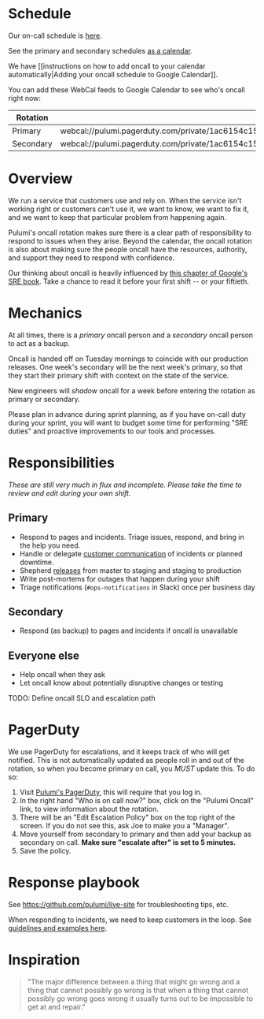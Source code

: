 # Schedule

Our on-call schedule is [here](https://docs.google.com/spreadsheets/d/1EOZTw_HfXb37oiX9_I765H1eKJE7HAxVZgQJ8VbGACg/edit#gid=0).

See the primary and secondary schedules [as a calendar](https://calendar.google.com/calendar/embed?title=Pulumi%20Oncall&amp;height=600&amp;wkst=1&amp;bgcolor=%23FFFFFF&amp;src=au6qoa0bsoe3ctaq41qrm8nbbug02jak%40import.calendar.google.com&amp;color=%232F6309&amp;src=ppbjs9685famnbe0mcb2pvic91aq8ad4%40import.calendar.google.com&amp;color=%235F6B02&amp;ctz=America%2FLos_Angeles).

We have [[instructions on how to add oncall to your calendar automatically|Adding your oncall schedule to Google Calendar]].

You can add these WebCal feeds to Google Calendar to see who's oncall right now:

| Rotation | WebCal feed |
| --- | --- |
| Primary | webcal://pulumi.pagerduty.com/private/1ac6154c1561df2337fde2dec1f8660d396ba4dca9690606573ee2ad91661761/feed/PDW8FBN |
| Secondary | webcal://pulumi.pagerduty.com/private/1ac6154c1561df2337fde2dec1f8660d396ba4dca9690606573ee2ad91661761/feed/PKO4HT1 |

# Overview

We run a service that customers use and rely on.  When the service isn't working right or customers can't use it, we want to know, we want to fix it, and we want to keep that particular problem from happening again.

Pulumi's oncall rotation makes sure there is a clear path of responsibility to respond to issues when they arise.  Beyond the calendar, the oncall rotation is also about making sure the people oncall have the resources, authority, and support they need to respond with confidence.

Our thinking about oncall is heavily influenced by [this chapter of Google's SRE book](https://landing.google.com/sre/book/chapters/being-on-call.html). Take a chance to read it before your first shift -- or your fiftieth.

# Mechanics

At all times, there is a *primary* oncall person and a *secondary* oncall person to act as a backup.

Oncall is handed off on Tuesday mornings to coincide with our production releases.  One week's secondary will be the next week's primary, so that they start their primary shift with context on the state of the service.

New engineers will *shadow* oncall for a week before entering the rotation as primary or secondary. 

Please plan in advance during sprint planning, as if you have on-call duty during your sprint, you will want to budget some time for performing "SRE duties" and proactive improvements to our tools and processes.

# Responsibilities

_These are still very much in flux and incomplete. Please take the time to review and edit during your own shift._

## Primary

* Respond to pages and incidents. Triage issues, respond, and bring in the help you need.
* Handle or delegate [customer communication](https://github.com/pulumi/home/wiki/Customer-communications-during-an-incident) of incidents or planned downtime.
* Shepherd [releases](https://github.com/pulumi/home/wiki/Weekly-release-process) from master to staging and staging to production
* Write post-mortems for outages that happen during your shift
* Triage notifications (`#ops-notifications` in Slack) once per business day

## Secondary

* Respond (as backup) to pages and incidents if oncall is unavailable

## Everyone else

* Help oncall when they ask
* Let oncall know about potentially disruptive changes or testing

TODO: Define oncall SLO and escalation path

# PagerDuty

We use PagerDuty for escalations, and it keeps track of who will get notified. This is not automatically updated as people roll in and out of the rotation, so when you become primary on call, you *MUST* update this. To do so:

1. Visit [Pulumi's PagerDuty](https://pulumi.pagerduty.com/incidents), this will require that you log in.
2. In the right hand "Who is on call now?" box, click on the "Pulumi Oncall" link, to view information about the rotation.
3. There will be an "Edit Escalation Policy" box on the top right of the screen. If you do not see this, ask Joe to make you a "Manager".
4. Move yourself from secondary to primary and then add your backup as secondary on call. **Make sure "escalate after" is set to 5 minutes.**
5. Save the policy.

# Response playbook

See https://github.com/pulumi/live-site for troubleshooting tips, etc.

When responding to incidents, we need to keep customers in the loop. See [guidelines and examples here](https://github.com/pulumi/home/wiki/Customer-communications-during-an-incident).

# Inspiration

> "The major difference between a thing that might go wrong and a thing that cannot possibly go wrong is that when a thing that cannot possibly go wrong goes wrong it usually turns out to be impossible to get at and repair."
